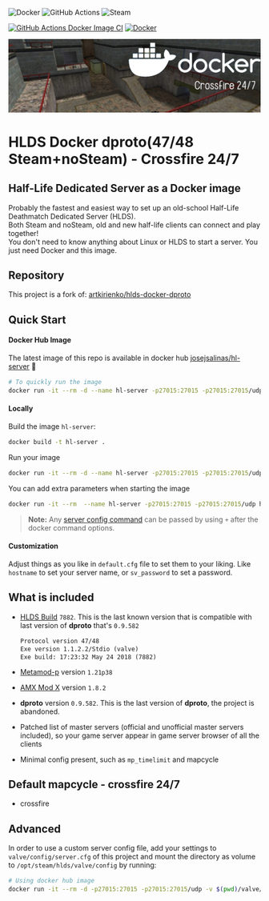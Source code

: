 ![Docker](https://img.shields.io/badge/docker-%230db7ed.svg?style=for-the-badge&logo=docker&logoColor=white)
![GitHub Actions](https://img.shields.io/badge/github%20actions-%232671E5.svg?style=for-the-badge&logo=githubactions&logoColor=white)
![Steam](https://img.shields.io/badge/steam-%23000000.svg?style=for-the-badge&logo=steam&logoColor=white)

[![GitHub Actions Docker Image CI](https://github.com/jjsalinas/hl-server/workflows/Docker%20Image%20CI/badge.svg)](https://github.com/jjsalinas/hl-server/actions)
[![Docker](https://img.shields.io/badge/DockerHub-latest-green)](https://hub.docker.com/r/josejsalinas/hl-server)


![banner](banner.png)


# HLDS Docker dproto(47/48 Steam+noSteam) - Crossfire 24/7

## Half-Life Dedicated Server as a Docker image

Probably the fastest and easiest way to set up an old-school Half-Life
Deathmatch Dedicated Server (HLDS). <br>
Both Steam and noSteam, old and new half-life clients can connect and play together!<br>
You don't need to know anything about Linux or HLDS to start a server. You just need Docker and
this image.

## Repository

This project is a fork of: [artkirienko/hlds-docker-dproto](https://github.com/artkirienko/hlds-docker-dproto)

## Quick Start

#### Docker Hub Image

The latest image of this repo is available in docker hub [josejsalinas/hl-server](https://hub.docker.com/r/josejsalinas/hl-server) 🐋
 
```bash
# To quickly run the image
docker run -it --rm -d --name hl-server -p27015:27015 -p27015:27015/udp josejsalinas/hl-server +map crossfire +maxplayers 12
```

#### Locally

Build the image `hl-server`:

```bash
docker build -t hl-server .
```

Run your image 
```bash
docker run -it --rm -d --name hl-server -p27015:27015 -p27015:27015/udp 
```

You can add extra parameters when starting the image
```bash
docker run -it --rm  --name hl-server -p27015:27015 -p27015:27015/udp hl-server +map crossfire +maxplayers 16 +password 1 +vs_password "password"
```

> **Note:** Any [server config command](http://sr-team.clan.su/K_stat/hlcommandsfull.html)
  can be passed by using `+` after the docker command options.

  #### Customization
  
  Adjust things as you like in `default.cfg` file to set them to your liking.
  Like `hostname` to set your server name, or `sv_password` to set a password.

## What is included

* [HLDS Build](https://github.com/DevilBoy-eXe/hlds) `7882`. This is the last
  known version that is compatible with last version of **dproto** that's `0.9.582`

  ```
  Protocol version 47/48
  Exe version 1.1.2.2/Stdio (valve)
  Exe build: 17:23:32 May 24 2018 (7882)
  ```

* [Metamod-p](https://github.com/Bots-United/metamod-p) version `1.21p38`

* [AMX Mod X](https://github.com/alliedmodders/amxmodx) version `1.8.2`

* **dproto** version `0.9.582`. This is the last version of **dproto**,
  the project is abandoned.

* Patched list of master servers (official and unofficial master servers
  included), so your game server appear in game server browser of all the clients

* Minimal config present, such as `mp_timelimit` and mapcycle

## Default mapcycle - crossfire 24/7
* crossfire


## Advanced

In order to use a custom server config file, add your settings
to `valve/config/server.cfg` of this project and mount the directory as volume
to `/opt/steam/hlds/valve/config` by running:

```bash
# Using docker hub image
docker run -it --rm -d -p27015:27015 -p27015:27015/udp -v $(pwd)/valve/config:/opt/steam/hlds/valve/config josejsalinas/hl-server
```
